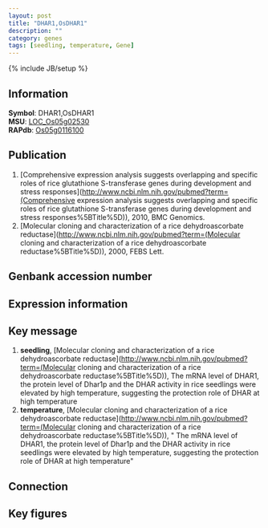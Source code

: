 ```yaml
---
layout: post
title: "DHAR1,OsDHAR1"
description: ""
category: genes
tags: [seedling, temperature, Gene]
---
```

{% include JB/setup %}

## Information
__Symbol__: DHAR1,OsDHAR1  
__MSU__: [LOC_Os05g02530](http://rice.plantbiology.msu.edu/cgi-bin/ORF_infopage.cgi?orf=LOC_Os05g02530)  
__RAPdb__: [Os05g0116100](http://rapdb.dna.affrc.go.jp/viewer/gbrowse_details/irgsp1?name=Os05g0116100)  

## Publication
1. [Comprehensive expression analysis suggests overlapping and specific roles of rice glutathione S-transferase genes during development and stress responses](http://www.ncbi.nlm.nih.gov/pubmed?term=(Comprehensive expression analysis suggests overlapping and specific roles of rice glutathione S-transferase genes during development and stress responses%5BTitle%5D)), 2010, BMC Genomics.
2. [Molecular cloning and characterization of a rice dehydroascorbate reductase](http://www.ncbi.nlm.nih.gov/pubmed?term=(Molecular cloning and characterization of a rice dehydroascorbate reductase%5BTitle%5D)), 2000, FEBS Lett.

## Genbank accession number

## Expression information

## Key message
1. __seedling__, [Molecular cloning and characterization of a rice dehydroascorbate reductase](http://www.ncbi.nlm.nih.gov/pubmed?term=(Molecular cloning and characterization of a rice dehydroascorbate reductase%5BTitle%5D)),  The mRNA level of DHAR1, the protein level of Dhar1p and the DHAR activity in rice seedlings were elevated by high temperature, suggesting the protection role of DHAR at high temperature
2. __temperature__, [Molecular cloning and characterization of a rice dehydroascorbate reductase](http://www.ncbi.nlm.nih.gov/pubmed?term=(Molecular cloning and characterization of a rice dehydroascorbate reductase%5BTitle%5D)), " The mRNA level of DHAR1, the protein level of Dhar1p and the DHAR activity in rice seedlings were elevated by high temperature, suggesting the protection role of DHAR at high temperature"

## Connection

## Key figures


